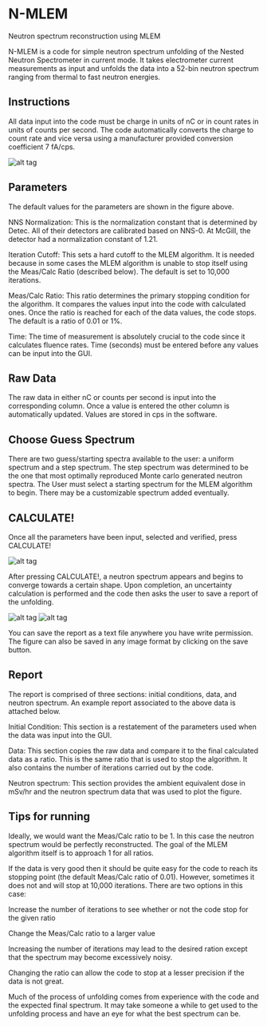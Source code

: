 # N-MLEM
Neutron spectrum reconstruction using MLEM

N-MLEM is a code for simple neutron spectrum unfolding of the Nested Neutron Spectrometer in current mode. It takes electrometer current measurements as input and unfolds the data into a 52-bin neutron spectrum ranging from thermal to fast neutron energies.

## Instructions

All data input into the code must be charge in units of nC or in count rates in units of counts per second. The code automatically converts the charge to count rate and vice versa using a manufacturer provided conversion coefficient 7 fA/cps.

![alt tag](https://raw.github.com/blakholesun/N-MLEM/master/figures/image03.png)

## Parameters

The default values for the parameters are shown in the figure above.

NNS Normalization: This is the normalization constant that is determined by Detec. All of their detectors are calibrated based on NNS-0. At McGill, the detector had a normalization constant of 1.21.

Iteration Cutoff: This sets a hard cutoff to the MLEM algorithm. It is needed because in some cases the MLEM algorithm is unable to stop itself using the Meas/Calc Ratio (described below). The default is set to 10,000 iterations.

Meas/Calc Ratio: This ratio determines the primary stopping condition for the algorithm. It compares the values input into the code with calculated ones. Once the ratio is reached for each of the data values, the code stops. The default is a ratio of 0.01 or 1%.

Time: The time of measurement is absolutely crucial to the code since it calculates fluence rates. Time (seconds) must be entered before any values can be input into the GUI.

## Raw Data

The raw data in either nC or counts per second is input into the corresponding column. Once a value is entered the other column is automatically updated. Values are stored in cps in the software.

## Choose Guess Spectrum

There are two guess/starting spectra available to the user: a uniform spectrum and a step spectrum. The step spectrum was determined to be the one that most optimally reproduced Monte carlo generated neutron spectra. The User must select a starting spectrum for the MLEM algorithm to begin. There may be a customizable spectrum added eventually.


## CALCULATE!

Once all the parameters have been input, selected and verified, press CALCULATE!

![alt tag](https://raw.github.com/blakholesun/N-MLEM/master/figures/image01.png)

After pressing CALCULATE!, a neutron spectrum appears and begins to converge towards a certain shape. Upon completion, an uncertainty calculation is performed and the code then asks the user to save a report of the unfolding.

![alt tag](https://raw.github.com/blakholesun/N-MLEM/master/figures/image00.png)
![alt tag](https://raw.github.com/blakholesun/N-MLEM/master/figures/image02.png)

You can save the report as a text file anywhere you have write permission. The figure can also be saved in any image format by clicking on the save button.

## Report

The report is comprised of three sections: initial conditions, data, and neutron spectrum. An example report associated to the above data is attached below.

Initial Condition: This section is a restatement of the parameters used when the data was input into the GUI.

Data: This section copies the raw data and compare it to the final calculated data as a ratio. This is the same ratio that is used to stop the algorithm. It also contains the number of iterations carried out by the code.

Neutron spectrum: This section provides the ambient equivalent dose in mSv/hr and the neutron spectrum data that was used to plot the figure.

## Tips for running

Ideally, we would want the Meas/Calc ratio to be 1. In this case the neutron spectrum would be perfectly reconstructed. The goal of the MLEM algorithm itself is to approach 1 for all ratios.

If the data is very good then it should be quite easy for the code to reach its stopping point (the default Meas/Calc ratio of 0.01). However, sometimes it does not and will stop at 10,000 iterations. There are two options in this case:

Increase the number of iterations to see whether or not the code stop for the given ratio

Change the Meas/Calc ratio to a larger value

Increasing the number of iterations may lead to the desired ration except that the spectrum may become excessively noisy.

Changing the ratio can allow the code to stop at a lesser precision if the data is not great.

Much of the process of unfolding comes from experience with the code and the expected final spectrum. It may take someone a while to get used to the unfolding process and have an eye for what the best spectrum can be.
